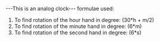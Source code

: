 ---This is an analog clock---
formulae used:
1) To find rotation of the hour hand in degree:
(30*h + m/2) 
2) To find rotation of the minute hand in degree:
(6*m)
3) To find rotation of the second hand in degree:
(6*s)